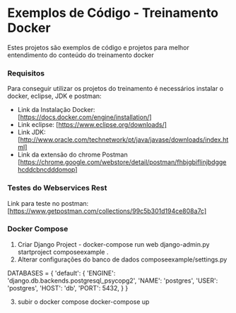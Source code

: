 # Exemplos de Código - Treinamento Docker

Estes projetos são exemplos de código e projetos para melhor
entendimento do conteúdo do treinamento docker

### Requisitos

Para conseguir utilizar os projetos do treinamento é necessários instalar o docker, eclipse, JDK e postman:

* Link da Instalação Docker: [https://docs.docker.com/engine/installation/]
* Link eclipse: [https://www.eclipse.org/downloads/]
* Link JDK: [http://www.oracle.com/technetwork/pt/java/javase/downloads/index.html]
* Link da extensão do chrome Postman [https://chrome.google.com/webstore/detail/postman/fhbjgbiflinjbdggehcddcbncdddomop]

### Testes do Webservices Rest

Link para teste no postman: [https://www.getpostman.com/collections/99c5b301d194ce808a7c]

### Docker Compose
1. Criar Django Project - docker-compose run web django-admin.py startproject composeexample .
2. Alterar configurações do banco de dados composeexample/settings.py

DATABASES = {
    'default': {
        'ENGINE': 'django.db.backends.postgresql_psycopg2',
        'NAME': 'postgres',
        'USER': 'postgres',
        'HOST': 'db',
        'PORT': 5432,
    }
}

3. subir o docker compose docker-compose up
